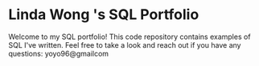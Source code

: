 # Linda Wong 's SQL Portfolio

Welcome to my SQL portfolio! This code repository contains examples of SQL I've written. Feel free to take a look and reach out if you have any questions: yoyo96@gmailcom
